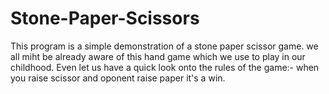 # Stone-Paper-Scissors
This program is a simple demonstration of a stone paper scissor game.
we all miht be already aware of this hand game which we use to play in our childhood. Even let us have a quick look onto the rules of the game:-
   when you raise scissor and oponent raise paper it's a win.
